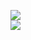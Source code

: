 [![](https://img.shields.io/badge/Made%20With-Github%20Spray-lightgrey.svg?style=for-the-badge&logo=github)](https://github.com/Annihil/github-spray#6740)  
[![](https://i.imgur.com/2DrTn0Z.gif)](https://github.com/Annihil/github-spray)
